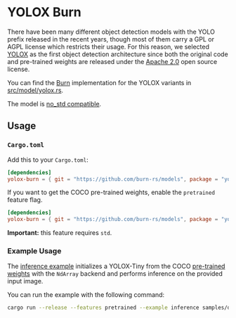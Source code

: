 # YOLOX Burn

There have been many different object detection models with the YOLO prefix released in the recent
years, though most of them carry a GPL or AGPL license which restricts their usage. For this reason,
we selected [YOLOX](https://arxiv.org/abs/2107.08430) as the first object detection architecture
since both the original code and pre-trained weights are released under the
[Apache 2.0](https://github.com/Megvii-BaseDetection/YOLOX/blob/main/LICENSE) open source license.

You can find the [Burn](https://github.com/tracel-ai/burn) implementation for the YOLOX variants in
[src/model/yolox.rs](src/model/yolox.rs).

The model is [no_std compatible](https://docs.rust-embedded.org/book/intro/no-std.html).

## Usage

### `Cargo.toml`

Add this to your `Cargo.toml`:

```toml
[dependencies]
yolox-burn = { git = "https://github.com/burn-rs/models", package = "yolox-burn", default-features = false }
```

If you want to get the COCO pre-trained weights, enable the `pretrained` feature flag.

```toml
[dependencies]
yolox-burn = { git = "https://github.com/burn-rs/models", package = "yolox-burn", features = ["pretrained"] }
```

**Important:** this feature requires `std`.

### Example Usage

The [inference example](examples/inference.rs) initializes a YOLOX-Tiny from the COCO
[pre-trained weights](https://github.com/Megvii-BaseDetection/YOLOX?tab=readme-ov-file#standard-models)
with the `NdArray` backend and performs inference on the provided input image.

You can run the example with the following command:

```sh
cargo run --release --features pretrained --example inference samples/dog_bike_man.jpg
```
